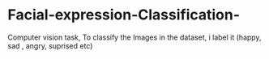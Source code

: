 # Facial-expression-Classification-
Computer vision task, To classify the Images in the dataset, i label it (happy, sad , angry, suprised etc)
